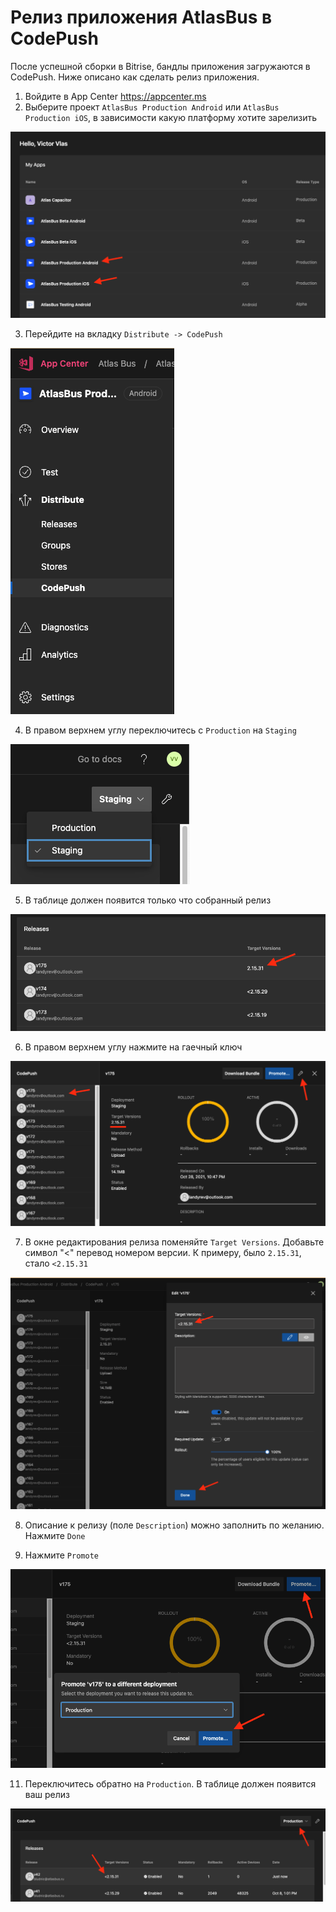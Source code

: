 # Релиз приложения AtlasBus в CodePush

После успешной сборки в Bitrise, бандлы приложения загружаются в CodePush. Ниже описано как сделать релиз приложения.

1. Войдите в App Center https://appcenter.ms
2. Выберите проект `AtlasBus Production Android` или `AtlasBus Production iOS`, в зависимости какую платформу хотите зарелизить

![My apps](docs/codepush/1-my-apps.png)

3. Перейдите на вкладку `Distribute -> CodePush`

![Distribute -> CodePush](docs/codepush/2-distribute-codepush.png)

4. В правом верхнем углу переключитесь с `Production` на `Staging`

![Staging Releases](docs/codepush/3-staging-releases.png)

5. В таблице должен появится только что собранный релиз

![Select Release](docs/codepush/4-select-release.png)

6. В правом верхнем углу нажмите на гаечный ключ

![Open Release Editor](docs/codepush/5-open-release-editor.png)

7. В окне редактирования релиза поменяйте `Target Versions`. Добавьте символ "<" перевод номером версии. К примеру, было `2.15.31`, стало `<2.15.31`

![Edit Release](docs/codepush/6-edit-release.png)

8. Описание к релизу (поле `Description`) можно заполнить по желанию. Нажмите `Done`

10. Нажмите `Promote`

![Promote](docs/codepush/7-promote-release.png)

11. Переключитесь обратно на `Production`. В таблице должен появится ваш релиз

![Production Releases](docs/codepush/8-production-releases.png)
